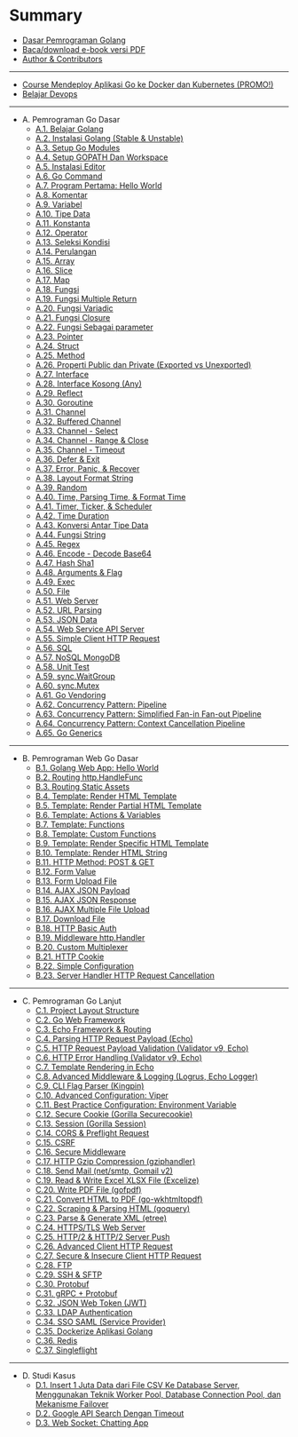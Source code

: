 # Summary

* [Dasar Pemrograman Golang](README.md)
* [Baca/download e-book versi PDF](/dasarpemrogramangolang.pdf)
* [Author & Contributors](CONTRIBUTORS.md)

<hr>

* [Course Mendeploy Aplikasi Go ke Docker dan Kubernetes (PROMO!)](https://www.udemy.com/course/praktis-belajar-docker-dan-kubernetes-untuk-pemula/?couponCode=BIGSALEMAY2021)
* [Belajar Devops](https://devops.novalagung.com/)

<hr>

* A. Pemrograman Go Dasar
  * [A.1. Belajar Golang](1-berkenalan-dengan-golang.md)
  * [A.2. Instalasi Golang (Stable & Unstable)](2-instalasi-golang.md)
  * [A.3. Setup Go Modules](A-setup-go-project-dengan-go-modules.md)
  * [A.4. Setup GOPATH Dan Workspace](A-gopath-dan-workspace.md)
  * [A.5. Instalasi Editor](A-instalasi-editor.md)
  * [A.6. Go Command](A-go-command.md)
  * [A.7. Program Pertama: Hello World](A-hello-world.md)
  * [A.8. Komentar](A-komentar.md)
  * [A.9. Variabel](A-variabel.md)
  * [A.10. Tipe Data](A-tipe-data.md)
  * [A.11. Konstanta](A-konstanta.md)
  * [A.12. Operator](A-operator.md)
  * [A.13. Seleksi Kondisi](A-seleksi-kondisi.md)
  * [A.14. Perulangan](A-perulangan.md)
  * [A.15. Array](A-array.md)
  * [A.16. Slice](A-slice.md)
  * [A.17. Map](A-map.md)
  * [A.18. Fungsi](A-fungsi.md)
  * [A.19. Fungsi Multiple Return](A-fungsi-multiple-return.md)
  * [A.20. Fungsi Variadic](A-fungsi-variadic.md)
  * [A.21. Fungsi Closure](A-fungsi-closure.md)
  * [A.22. Fungsi Sebagai parameter](A-fungsi-sebagai-parameter.md)
  * [A.23. Pointer](A-pointer.md)
  * [A.24. Struct](A-struct.md)
  * [A.25. Method](A-method.md)
  * [A.26. Properti Public dan Private (Exported vs Unexported)](A-properti-public-dan-private.md)
  * [A.27. Interface](A-interface.md)
  * [A.28. Interface Kosong (Any)](A-interface-kosong.md)
  * [A.29. Reflect](A-reflect.md)
  * [A.30. Goroutine](A-goroutine.md)
  * [A.31. Channel](A-channel.md)
  * [A.32. Buffered Channel](A-buffered-channel.md)
  * [A.33. Channel - Select](A-channel-select.md)
  * [A.34. Channel - Range & Close](A-channel-range-close.md)
  * [A.35. Channel - Timeout](A-channel-timeout.md)
  * [A.36. Defer & Exit](A-defer-exit.md)
  * [A.37. Error, Panic, & Recover](A-error-panic-recover.md)
  * [A.38. Layout Format String](A-string-format.md)
  * [A.39. Random](A-random.md)
  * [A.40. Time, Parsing Time, & Format Time](A-time-parsing-format.md)
  * [A.41. Timer, Ticker, & Scheduler](A-timer-ticker-scheduler.md)
  * [A.42. Time Duration](A-time-duration.md)
  * [A.43. Konversi Antar Tipe Data](A-data-type-conversion.md)
  * [A.44. Fungsi String](A-strings.md)
  * [A.45. Regex](A-regex.md)
  * [A.46. Encode - Decode Base64](A-encoding-base64.md)
  * [A.47. Hash Sha1](A-hash-sha1.md)
  * [A.48. Arguments & Flag](A-command-line-args-flag.md)
  * [A.49. Exec](A-exec.md)
  * [A.50. File](A-file.md)
  * [A.51. Web Server](A-web-server.md)
  * [A.52. URL Parsing](A-url-parsing.md)
  * [A.53. JSON Data](A-json.md)
  * [A.54. Web Service API Server](A-web-service-api.md)
  * [A.55. Simple Client HTTP Request](A-client-http-request-simple.md)
  * [A.56. SQL](A-sql.md)
  * [A.57. NoSQL MongoDB](A-mongodb.md)
  * [A.58. Unit Test](A-unit-test.md)
  * [A.59. sync.WaitGroup](A-waitgroup.md)
  * [A.60. sync.Mutex](A-mutex.md)
  * [A.61. Go Vendoring](A-go-vendoring.md)
  * [A.62. Concurrency Pattern: Pipeline](A-concurrency-pipeline.md)
  * [A.63. Concurrency Pattern: Simplified Fan-in Fan-out Pipeline](A-simplified-fan-in-fan-out-pipeline.md)
  * [A.64. Concurrency Pattern: Context Cancellation Pipeline](A-pipeline-context-cancellation.md)
  * [A.65. Go Generics](A-golang-generics.md)
  <!-- crypto -->
  <!-- race -->
  <!-- profile -->
  <!-- embed -->

<hr>

* B. Pemrograman Web Go Dasar
  * [B.1. Golang Web App: Hello World](B-golang-web-hello-world.md)
  * [B.2. Routing http.HandleFunc](B-routing-http-handlefunc.md)
  * [B.3. Routing Static Assets](B-routing-static-assets.md)
  * [B.4. Template: Render HTML Template](B-template-render-html.md)
  * [B.5. Template: Render Partial HTML Template](B-template-render-partial-html.md)
  * [B.6. Template: Actions & Variables](B-template-actions-variables.md)
  * [B.7. Template: Functions](B-template-functions.md)
  * [B.8. Template: Custom Functions](B-template-custom-functions.md)
  * [B.9. Template: Render Specific HTML Template](B-render-specific-html-template.md)
  * [B.10. Template: Render HTML String](B-render-html-string.md)
  * [B.11. HTTP Method: POST & GET](B-http-method-basic.md)
  * [B.12. Form Value](B-form-value.md)
  * [B.13. Form Upload File](B-form-upload-file.md)
  * [B.14. AJAX JSON Payload](B-ajax-json-payload.md)
  * [B.15. AJAX JSON Response](B-ajax-json-response.md)
  * [B.16. AJAX Multiple File Upload](B-ajax-multi-upload.md)
  * [B.17. Download File](B-download-file.md)
  * [B.18. HTTP Basic Auth](B-http-basic-auth.md)
  * [B.19. Middleware http.Handler](B-middleware-using-http-handler.md)
  * [B.20. Custom Multiplexer](B-custom-mux-multiplexer.md)
  * [B.21. HTTP Cookie](B-cookie.md)
  * [B.22. Simple Configuration](B-simple-configuration.md)
  * [B.23. Server Handler HTTP Request Cancellation](B-server-handler-http-request-cancellation.md)

<hr>

* C. Pemrograman Go Lanjut
  * [C.1. Project Layout Structure](C-project-layout-structure.md)
  * [C.2. Go Web Framework](C-golang-web-framework.md)
  * [C.3. Echo Framework & Routing](C-echo-routing.md)
  * [C.4. Parsing HTTP Request Payload (Echo)](C-parsing-http-request-payload-echo.md)
  * [C.5. HTTP Request Payload Validation (Validator v9, Echo)](C-http-request-payload-validation.md)
  * [C.6. HTTP Error Handling (Validator v9, Echo)](C-http-error-handling.md)
  * [C.7. Template Rendering in Echo](C-echo-template-rendering.md)
  * [C.8. Advanced Middleware & Logging (Logrus, Echo Logger)](C-advanced-middleware-and-logging.md)
  * [C.9. CLI Flag Parser (Kingpin)](C-flag-parser.md)
  * [C.10. Advanced Configuration: Viper](C-advanced-configuration-viper.md)
  * [C.11. Best Practice Configuration: Environment Variable](C-best-practice-configuration-env-var.md)
  * [C.12. Secure Cookie (Gorilla Securecookie)](C-securecookie.md)
  * [C.13. Session (Gorilla Session)](C-session.md)
  * [C.14. CORS & Preflight Request](C-cors-preflight-request.md)
  * [C.15. CSRF](C-csrf.md)
  * [C.16. Secure Middleware](C-secure-middleware.md)
  * [C.17. HTTP Gzip Compression (gziphandler)](C-http-gzip-compression.md)
  * [C.18. Send Mail (net/smtp, Gomail v2)](C-send-email.md)
  * [C.19. Read & Write Excel XLSX File (Excelize)](C-read-write-excel-xlsx-file.md)
  * [C.20. Write PDF File (gofpdf)](C-write-pdf-file.md)
  * [C.21. Convert HTML to PDF (go-wkhtmltopdf)](C-convert-html-to-pdf.md)
  * [C.22. Scraping & Parsing HTML (goquery)](C-scraping-parsing-html.md)
  * [C.23. Parse & Generate XML (etree)](C-xml-parser.md)
  * [C.24. HTTPS/TLS Web Server](C-https-tls.md)
  * [C.25. HTTP/2 & HTTP/2 Server Push](C-http2-server-push.md)
  * [C.26. Advanced Client HTTP Request](C-client-http-request-advanced.md)
  * [C.27. Secure & Insecure Client HTTP Request](C-secure-insecure-client-http-request.md)
  * [C.28. FTP](C-golang-ftp.md)
  * [C.29. SSH & SFTP](C-golang-ssh-sftp.md)
  * [C.30. Protobuf](C-golang-protobuf-implementation.md)
  * [C.31. gRPC + Protobuf](C-golang-grpc-protobuf.md)
  * [C.32. JSON Web Token (JWT)](C-golang-jwt.md)
  * [C.33. LDAP Authentication](C-golang-ldap-authentication.md)
  * [C.34. SSO SAML (Service Provider)](C-golang-sso-saml-sp.md)
  * [C.35. Dockerize Aplikasi Golang](C-dockerize-golang.md)
  * [C.36. Redis](C-golang-redis.md)
  * [C.37. Singleflight](C-singleflight.md)
  <!-- distlock -->
  <!-- goreleaser -->
  <!-- nats -->
  <!-- etcd -->
  <!-- sso IDP -->

<hr>

* D. Studi Kasus
  * [D.1. Insert 1 Juta Data dari File CSV Ke Database Server, Menggunakan Teknik Worker Pool, Database Connection Pool, dan Mekanisme Failover](D-insert-1mil-csv-record-into-db-in-a-minute.md)
  * [D.2. Google API Search Dengan Timeout](D-google-api-search.md)
  * [D.3. Web Socket: Chatting App](D-golang-web-socket-chatting-app.md)

